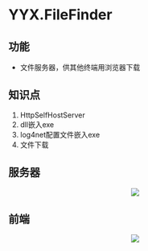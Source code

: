 # YYX.FileFinder

## 功能

  * 文件服务器，供其他终端用浏览器下载

## 知识点
1. HttpSelfHostServer
2. dll嵌入exe
3. log4net配置文件嵌入exe
4. 文件下载

## 服务器
<div align=center>
 <image src="/YYX.FileFinder/Images/filefinder.png"/>
</div>

## 前端
<div align=center>
 <image src="https://github.com/yinyongxian/YYX.FileFinder/blob/master/YYX.FileFinder/Images/filefindersoft.png"/>
</div>
